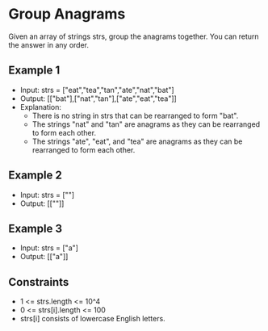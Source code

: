 # Group Anagrams

Given an array of strings strs, group the anagrams together. You can return the answer in any order.

## Example 1

- Input: strs = ["eat","tea","tan","ate","nat","bat"]
- Output: [["bat"],["nat","tan"],["ate","eat","tea"]]
- Explanation:
  - There is no string in strs that can be rearranged to form "bat".
  - The strings "nat" and "tan" are anagrams as they can be rearranged to form each other.
  - The strings "ate", "eat", and "tea" are anagrams as they can be rearranged to form each other.

## Example 2

- Input: strs = [""]
- Output: [[""]]

## Example 3

- Input: strs = ["a"]
- Output: [["a"]]

## Constraints

- 1 <= strs.length <= 10^4
- 0 <= strs[i].length <= 100
- strs[i] consists of lowercase English letters.
